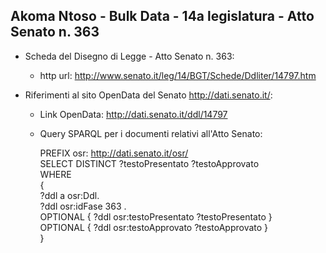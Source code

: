 ## Akoma Ntoso - Bulk Data - 14a legislatura - Atto Senato n. 363 ##

* Scheda del Disegno di Legge - Atto Senato n. 363:
	* http url: http://www.senato.it/leg/14/BGT/Schede/Ddliter/14797.htm

* Riferimenti al sito OpenData del Senato http://dati.senato.it/:
	* Link OpenData: http://dati.senato.it/ddl/14797
	* Query SPARQL per i documenti relativi all'Atto Senato:

        PREFIX osr: <http://dati.senato.it/osr/>  
		SELECT DISTINCT ?testoPresentato ?testoApprovato  
		WHERE  
		{  
		    ?ddl a osr:Ddl.  
		    ?ddl osr:idFase 363 .  
		    OPTIONAL { ?ddl osr:testoPresentato ?testoPresentato }  
		    OPTIONAL { ?ddl osr:testoApprovato ?testoApprovato }  
		}
		